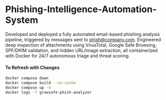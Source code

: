 # Phishing-Intelligence-Automation-System
Developed and deployed a fully automated email-based phishing analysis pipeline, triggered by messages sent to phish@company.com. Engineered deep inspection of attachments using VirusTotal, Google Safe Browsing, SPF/DKIM validation, and hidden URL/image extraction, all containerized with Docker for 24/7 autonomous triage and threat scoring.

#### To Refresh with Changes
```bash
docker compose down
docker compose build --no-cache
docker compose up -d
docker logs -f growsafe-phish-analyzer
```

